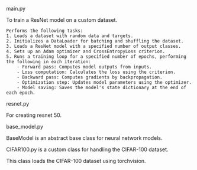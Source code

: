 main.py


To train a ResNet model on a custom dataset.

    Performs the following tasks:
    1. Loads a dataset with random data and targets.
    2. Initializes a DataLoader for batching and shuffling the dataset.
    3. Loads a ResNet model with a specified number of output classes.
    4. Sets up an Adam optimizer and CrossEntropyLoss criterion.
    5. Runs a training loop for a specified number of epochs, performing the following in each iteration:
        - Forward pass: Computes model outputs from inputs.
        - Loss computation: Calculates the loss using the criterion.
        - Backward pass: Computes gradients by backpropagation.
        - Optimization step: Updates model parameters using the optimizer.
        - Model saving: Saves the model's state dictionary at the end of each epoch.

    
resnet.py

For creating resnet 50.

base_model.py

BaseModel is an abstract base class for neural network models.

CIFAR100.py is a custom class for handling the CIFAR-100 dataset.

This class loads the CIFAR-100 dataset using torchvision.

